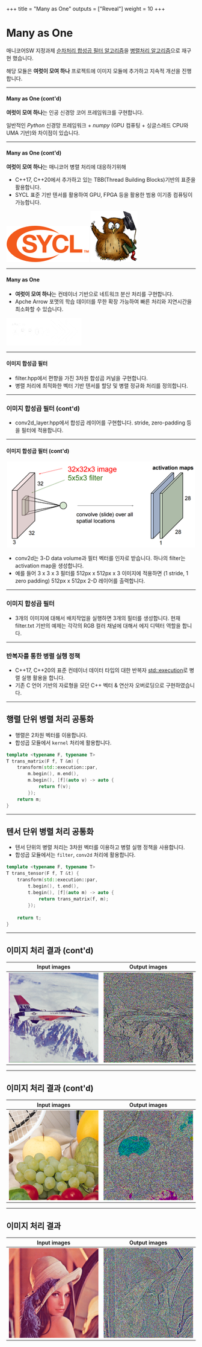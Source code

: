 +++
title = "Many as One"
outputs = ["Reveal"]
weight = 10
+++

# Many as One

매니코어SW 지정과제 [순차처리 합성곱 필터 알고리즘](https://github.com/sshekh/conv-filters)을 [병렬처리 알고리즘](https://github.com/research-note/Many-as-One/tree/master/nn/conv-filters)으로 재구현 했습니다.

해당 모듈은 **여럿이 모여 하나** 프로젝트에 이미지 모듈에 추가하고 지속적 개선을 진행합니다.

---

#### Many as One (cont'd)

**여럿이 모여 하나**는 인공 신경망 코어 프레임워크를 구현합니다.

일반적인 *Python* 신경망 프레임워크 + *numpy* (GPU 컴퓨팅 + 싱글스레드 CPU와 UMA 기반)와 차이점이 있습니다.

---

#### Many as One (cont'd)

**여럿이 모여 하나**는 매니코어 병렬 처리에 대응하기위해

- C++17, C++20에서 추가하고 있는 TBB(Thread Building Blocks)기반의 표준을 활용합니다. 
- SYCL 표준 기반 텐서를 활용하여 GPU, FPGA 등을 활용한 범용 이기종 컴퓨팅이 가능합니다.

![](./README/SYCL_logo.svg.png)
![](./README/Eigen_Silly_Professor_135x135.png)

---

#### Many as One

- **여럿이 모여 하나**는 컨테이너 기반으로 네트워크 분산 처리를 구현합니다.
- Apche Arrow 포맷의 학습 데이터를 무한 확장 가능하여 빠른 처리와 지연시간을 최소화할 수 있습니다.

<img width=200 src="README/arrow-inverse.png" alt="Dense layer">

---

#### 이미지 합성곱 필터

- filter.hpp에서 편향을 가진 3차원 합성곱 커널을 구현합니다.
- 병렬 처리에 최적화한 벡터 기반 텐서를 할당 및 병렬 정규화 처리를 정의합니다.

---

### 이미지 합성곱 필터 (cont'd)

- conv2d\_layer.hpp에서 합성곱 레이어를 구현합니다. stride, zero-padding 등을 필터에 적용합니다.

---

#### 이미지 합성곱 필터 (cont'd)

<p align="center">
    <img width=500 src="images/multi_map.png" alt="multi map">
</p>

- conv2d는 3-D data volume과 필터 벡터를 인자로 받습니다. 하나의 filter는 activation map을 생성합니다. 
- 예를 들어 3 x 3 x 3 필터를 512px x 512px x 3 이미지에 적용하면 (1 stride, 1 zero padding) 512px x 512px 2-D 레이어를 출력합니다.

---


### 이미지 합성곱 필터

- 3개의 이미지에 대해서 배치작업을 실행하면 3개의 필터를 생성합니다. 현재 filter.txt 기반의 예제는 각각의 RGB 컬러 채널에 대해서 에지 디텍터 역할을 합니다.

---

### 반복자를 통한 병렬 실행 정책

- C++17, C++20의 표준 컨테이너 데이터 타입의 대한 반복자 [std::execution](https://en.cppreference.com/w/cpp/header/execution)로 병렬 실행 활용을 합니다.
- 기존 C 언어 기반의 자료형을 모던 C++ 벡터 & 연산자 오버로딩으로 구현하였습니다.

---

## 행렬 단위 병렬 처리 공통화

- 행렬은 2차원 벡터를 이용합니다.
- 합성곱 모듈에서 `kernel` 처리에 활용합니다.

```cpp
template <typename F, typename T>
T trans_matrix(F f, T &m) {
    transform(std::execution::par,
        m.begin(), m.end(),
        m.begin(), [f](auto v) -> auto {
            return f(v);
        });
    return m;
}
```

---

## 텐서 단위 병렬 처리 공통화

- 텐서 단위의 병렬 처리는 3차원 벡터를 이용하고 병렬 실행 정책을 사용합니다.
- 합성곱 모듈에서는 `filter`, `conv2d` 처리에 활용합니다.

```cpp
template <typename F, typename T>
T trans_tensor(F f, T &t) {
    transform(std::execution::par, 
        t.begin(), t.end(),
        t.begin(), [f](auto m) -> auto {
            return trans_matrix(f, m);
        });

    return t;
}
```

---

## 이미지 처리 결과 (cont'd)

Input images               |  Output images
:-------------------------:|:-------------------------:
![](./images/color/airplane.png) | ![](./images/filter/0.bmp)

---

## 이미지 처리 결과 (cont'd)

Input images               |  Output images
:-------------------------:|:-------------------------:
![](./images/color/fruits.png) | ![](./images/filter/1.bmp)

---

## 이미지 처리 결과

Input images               |  Output images
:-------------------------:|:-------------------------:
![](./images/color/lena.png) | ![](./images/filter/2.bmp)
